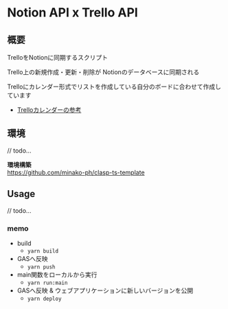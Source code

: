 # Notion API x Trello API

## 概要

TrelloをNotionに同期するスクリプト

Trello上の新規作成・更新・削除が
Notionのデータベースに同期される

Trelloにカレンダー形式でリストを作成している自分のボードに合わせて作成しています
- [Trelloカレンダーの参考](https://doctype.jp/blog/backend/507/)

## 環境
// todo...

**環境構築**  
https://github.com/minako-ph/clasp-ts-template

## Usage
// todo...

### memo
- build
  - `yarn build`
- GASへ反映
  - `yarn push`
- main関数をローカルから実行
  - `yarn run:main`
- GASへ反映 & ウェブアプリケーションに新しいバージョンを公開
  - `yarn deploy`
